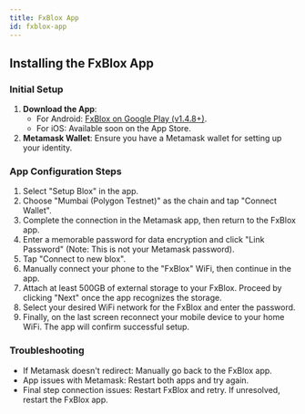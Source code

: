 ```yaml
---
title: FxBlox App
id: fxblox-app
---
```


## Installing the FxBlox App

### Initial Setup

1. **Download the App**: 
   - For Android: [FxBlox on Google Play (v1.4.8+)](https://play.google.com/store/apps/details?id=land.fx.blox).
   - For iOS: Available soon on the App Store.
2. **Metamask Wallet**: Ensure you have a Metamask wallet for setting up your identity.

### App Configuration Steps

1. Select "Setup Blox" in the app.
2. Choose "Mumbai (Polygon Testnet)" as the chain and tap "Connect Wallet".
3. Complete the connection in the Metamask app, then return to the FxBlox app.
4. Enter a memorable password for data encryption and click "Link Password" (Note: This is not your Metamask password).
5. Tap "Connect to new blox".
6. Manually connect your phone to the "FxBlox" WiFi, then continue in the app.
7. Attach at least 500GB of external storage to your FxBlox. Proceed by clicking "Next" once the app recognizes the storage.
8. Select your desired WiFi network for the FxBlox and enter the password.
9. Finally, on the last screen reconnect your mobile device to your home WiFi. The app will confirm successful setup.

### Troubleshooting

- If Metamask doesn't redirect: Manually go back to the FxBlox app.
- App issues with Metamask: Restart both apps and try again.
- Final step connection issues: Restart FxBlox and retry. If unresolved, restart the FxBlox app.